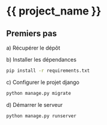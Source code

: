 # {{ project_name  }}

## Premiers pas
a) Récupérer le dépôt

b) Installer les dépendances
```bash
pip install -r requirements.txt
```

c) Configurer le projet django
```bash
python manage.py migrate
```

d) Démarrer le serveur
```bash
python manage.py runserver
```
